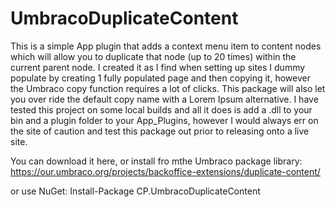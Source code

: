 # UmbracoDuplicateContent
This is a simple App plugin that adds a context menu item to content nodes which will allow you to duplicate that node (up to 20 times) within the current parent node. I created it as I find when setting up sites I dummy populate by creating 1 fully populated page and then copying it, however the Umbraco copy function requires a lot of clicks. This package will also let you over ride the default copy name with a Lorem Ipsum alternative.
I have tested this project on some local builds and all it does is add a .dll to your bin and a plugin folder to your App_Plugins, however I would always err on the site of caution and test this package out prior to releasing onto a live site.

You can download it here, or install fro mthe Umbraco package library:
https://our.umbraco.org/projects/backoffice-extensions/duplicate-content/

or use NuGet:
Install-Package CP.UmbracoDuplicateContent
